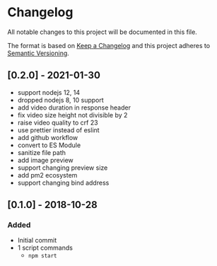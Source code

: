 # Changelog

All notable changes to this project will be documented in this file.

The format is based on [Keep a Changelog](http://keepachangelog.com/en/1.0.0/)
and this project adheres to [Semantic Versioning](http://semver.org/spec/v2.0.0.html).

## [0.2.0] - 2021-01-30

- support nodejs 12, 14
- dropped nodejs 8, 10 support
- add video duration in response header
- fix video size height not divisible by 2
- raise video quality to crf 23
- use prettier instead of eslint
- add github workflow
- convert to ES Module
- sanitize file path
- add image preview
- support changing preview size
- add pm2 ecosystem
- support changing bind address

## [0.1.0] - 2018-10-28

### Added

- Initial commit
- 1 script commands
  - `npm start`
